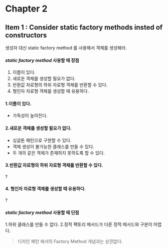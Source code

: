 # Chapter 2

## Item 1 : Consider static factory methods insted of constructors

생성자 대신 static factory method 를 사용해서 객체를 생성해라.

#### _static factory method_ 사용할 때 장점

1. 이름이 있다.
2. 새로운 객체를 생성할 필요가 없다.
3. 반환값 자료형의 하위 자료형 객체를 반환할 수 있다.
4. 형인자 자료형 객체를 생성할 때 유용하다.


#### 1.이름이 있다.

- 가독성이 높아진다. 

#### 2.새로운 객체를 생성할 필요가 없다.

- 싱글톤 패턴으로 구현할 수 있다.
- 객체 생성이 불가능한 클래스를 만들 수 있다.
- 두 개의 같은 객체가 존재하지 못하도록 할 수 있다. 

#### 3.반환값 자료형의 하위 자료형 객체를 반환할 수 있다.

?

#### 4. 형인자 자료형 객체를 생성할 때 유용하다.

? 

#### _static factory method_ 사용할 때 단점

1.하위 클래스를 만들 수 없다.
2.정적 팩토리 메서드가 다른 정적 메서드와 구분이 어렵다.







> 디자인 패턴 에서의 Factory Method 개념과는 상관없다.

